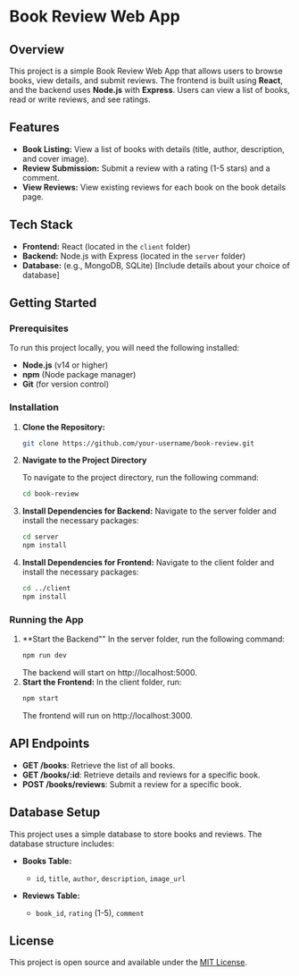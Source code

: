 # Book Review Web App

## Overview

This project is a simple Book Review Web App that allows users to browse books, view details, and submit reviews. The frontend is built using **React**, and the backend uses **Node.js** with **Express**. Users can view a list of books, read or write reviews, and see ratings.

## Features

- **Book Listing:** View a list of books with details (title, author, description, and cover image).
- **Review Submission:** Submit a review with a rating (1-5 stars) and a comment.
- **View Reviews:** View existing reviews for each book on the book details page.

## Tech Stack

- **Frontend:** React (located in the `client` folder)
- **Backend:** Node.js with Express (located in the `server` folder)
- **Database:** (e.g., MongoDB, SQLite) [Include details about your choice of database]

## Getting Started

### Prerequisites

To run this project locally, you will need the following installed:

- **Node.js** (v14 or higher)
- **npm** (Node package manager)
- **Git** (for version control)

### Installation

1. **Clone the Repository:**

   ```bash
   git clone https://github.com/your-username/book-review.git

2. **Navigate to the Project Directory**

   To navigate to the project directory, run the following command:
   
   ```bash
   cd book-review
   ```
      
3. **Install Dependencies for Backend:**
   Navigate to the server folder and install the necessary packages:
   ```bash
   cd server
   npm install
   ```
     
4. **Install Dependencies for Frontend:**
   Navigate to the client folder and install the necessary packages:

   ```bash
   cd ../client
   npm install
   ```

### Running the App
1. **Start the Backend""
   In the server folder, run the following command:
   ```bash
   npm run dev
   ```
   The backend will start on http://localhost:5000.
2. **Start the Frontend:**
   In the client folder, run:
   ```bash
   npm start
   ```
   The frontend will run on http://localhost:3000.


## API Endpoints

- **GET /books**: Retrieve the list of all books.
- **GET /books/:id**: Retrieve details and reviews for a specific book.
- **POST /books/reviews**: Submit a review for a specific book.

## Database Setup

This project uses a simple database to store books and reviews. The database structure includes:

- **Books Table:**
  - `id`, `title`, `author`, `description`, `image_url`

- **Reviews Table:**
  - `book_id`, `rating` (1-5), `comment`

## License

This project is open source and available under the [MIT License](https://opensource.org/license/ricohpl-php).

